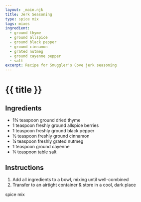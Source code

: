 ```yaml
---
layout: _main.njk
title: Jerk Seasoning
type: spice mix
tags: mixes
ingredient:
  - ground thyme
  - ground allspice
  - ground black pepper
  - ground cinnamon
  - grated nutmeg
  - ground cayenne pepper
  - salt
excerpt: Recipe for Smuggler's Cove jerk seasoning
---
```


<!-- markdownlint-disable MD025 -->
# {{ title }}
<!-- markdownlint-enable MD025 -->

## Ingredients

* 1&frac34; teaspoon ground dried thyme
* 1 teaspoon freshly ground allspice berries
* 1 teaspoon freshly ground black pepper
* &frac12; teaspoon freshly ground cinnamon
* &frac14; teaspoon freshly grated nutmeg
* 1 teaspoon ground cayenne
* &frac14; teaspoon table salt

## Instructions

1. Add all ingredients to a bowl, mixing until well-combined
2. Transfer to an airtight container & store in a cool, dark place

<div
  data-cat[0]="Spice mix"
  data-ingredient[0]="Thyme, dried ground"
  data-ingredient[1]="Allspice, ground"
  data-ingredient[2]="Black pepper, ground"
  data-ingredient[3]="Cinnamon, ground"
  data-ingredient[4]="Nutmeg, grated"
  data-ingredient[5]="Cayenne pepper, ground"
  data-ingredient[6]="Salt, table"
  data-pagefind-filter="
    Category[data-cat[0]],
    Ingredient[data-ingredient[0]],
    Ingredient[data-ingredient[1]],
    Ingredient[data-ingredient[2]],
    Ingredient[data-ingredient[3]],
    Ingredient[data-ingredient[4]],
    Ingredient[data-ingredient[5]],
    Ingredient[data-ingredient[6]],
  "
>
</div>

<div class="keywords" aria-hidden>spice mix</div>
